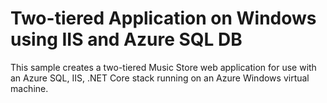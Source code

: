 # Two-tiered Application on Windows using IIS and Azure SQL DB

This sample creates a two-tiered Music Store web application for use with an Azure SQL, IIS, .NET Core stack running on an Azure Windows virtual machine.


